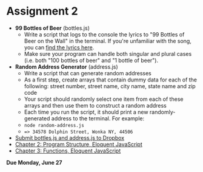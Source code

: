 # Assignment 2

* **99 Bottles of Beer** (bottles.js)
  - Write a script that logs to the console the lyrics to "99 Bottles of Beer on the Wall" in the terminal. If you're unfamiliar with the song, you can [find the lyrics here](http://www.99-bottles-of-beer.net/lyrics.html).
  - Make sure your program can handle both singular and plural cases (i.e. both "100 bottles of beer" and "1 bottle of beer").
* **Random Address Generator** (address.js)
  - Write a script that can generate random addresses
  - As a first step, create arrays that contain dummy data for each of the following: street number, street name, city name, state name and zip code
  - Your script should randomly select one item from each of these arrays and then use them to construct a random address
  - Each time you run the script, it should print a new randomly-generated address to the terminal. For example:
  - `node random-address.js`
  - `=> 34578 Dolphin Street, Wonka NY, 44506`
* [Submit bottles.js and address.js to Dropbox](https://www.dropbox.com/request/69D3o6xL6lItexh8dxsX)
* [Chapter 2: Program Structure, Eloquent JavaScript](http://eloquentjavascript.net/02_program_structure.html)
* [Chapter 3: Functions, Eloquent JavaScript](http://eloquentjavascript.net/03_functions.html)

**Due Monday, June 27**
